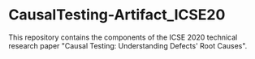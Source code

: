 # CausalTesting-Artifact_ICSE20
This repository contains the components of the ICSE 2020 technical research paper "Causal Testing: Understanding Defects' Root Causes". 
